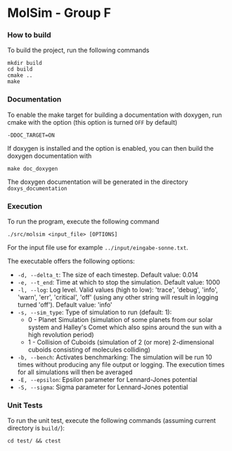 MolSim - Group F
===

### How to build

To build the project, run the following commands
```
mkdir build
cd build
cmake ..
make
```

### Documentation
To enable the make target for building a documentation with doxygen, run cmake with the option (this option is turned `OFF` by default)
```
-DDOC_TARGET=ON
```
If doxygen is installed and the option is enabled, you can then build the doxygen documentation with
```
make doc_doxygen
```
The doxygen documentation will be generated in the directory `doxys_documentation`


### Execution

To run the program, execute the following command
```
./src/molsim <input_file> [OPTIONS]
```
For the input file use for example `../input/eingabe-sonne.txt`.

The executable offers the following options:
- `-d, --delta_t`: The size of each timestep. Default value: 0.014
- `-e, --t_end`: Time at which to stop the simulation. Default value: 1000 
- `-l, --log`: Log level. Valid values (high to low):
  'trace', 'debug', 'info', 'warn', 'err', 'critical', 'off'
  (using any other string will result in logging turned 'off'). Default value: 'info'
- `-s, --sim_type`: Type of simulation to run (default: 1):
  - 0 - Planet Simulation (simulation of some planets from our solar system and Halley's Comet which also spins around the sun with a high revolution period)
  - 1 - Collision of Cuboids (simulation of 2 (or more) 2-dimensional cuboids consisting of molecules colliding)
- `-b, --bench`: Activates benchmarking: The simulation will be run 10 times without producing any file output or logging. The execution times for all simulations will then be averaged
- `-E, --epsilon`: Epsilon parameter for Lennard-Jones potential
- `-S, --sigma`: Sigma parameter for Lennard-Jones potential



### Unit Tests

To run the unit test, execute the following commands (assuming current directory is `build/`):

```
cd test/ && ctest
```
